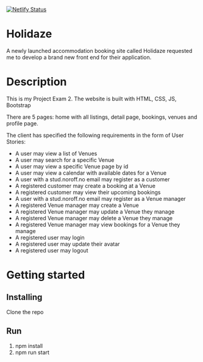 [![Netlify Status](https://api.netlify.com/api/v1/badges/5043b3df-4758-4e39-974c-e38637c08d39/deploy-status)](https://app.netlify.com/sites/cheery-gnome-f2c48c/deploys)

# Holidaze
A newly launched accommodation booking site called Holidaze requested me to develop a brand new front end for their application.

# Description
This is my Project Exam 2. The website is built with HTML, CSS, JS, Bootstrap

There are 5 pages: home with all listings, detail page, bookings, venues and profile page.


The client has specified the following requirements in the form of User Stories:

* A user may view a list of Venues
* A user may search for a specific Venue
* A user may view a specific Venue page by id
* A user may view a calendar with available dates for a Venue
* A user with a stud.noroff.no email may register as a customer
* A registered customer may create a booking at a Venue
* A registered customer may view their upcoming bookings
* A user with a stud.noroff.no email may register as a Venue manager
* A registered Venue manager may create a Venue
* A registered Venue manager may update a Venue they manage
* A registered Venue manager may delete a Venue they manage
* A registered Venue manager may view bookings for a Venue they manage
* A registered user may login
* A registered user may update their avatar
* A registered user may logout



# Getting started
## Installing 
Clone the repo

## Run
1. npm install
2. npm run start


